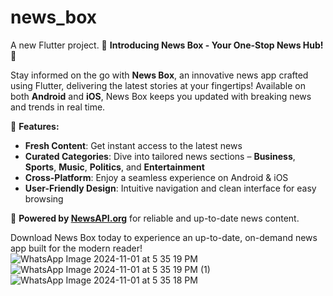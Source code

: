 # news_box

A new Flutter project.
🚀 **Introducing News Box - Your One-Stop News Hub!** 📱

Stay informed on the go with **News Box**, an innovative news app crafted using Flutter, delivering the latest stories at your fingertips! Available on both **Android** and **iOS**, News Box keeps you updated with breaking news and trends in real time.

🔹 **Features:**

- **Fresh Content**: Get instant access to the latest news
- **Curated Categories**: Dive into tailored news sections – **Business**, **Sports**, **Music**, **Politics**, and **Entertainment**
- **Cross-Platform**: Enjoy a seamless experience on Android & iOS
- **User-Friendly Design**: Intuitive navigation and clean interface for easy browsing

🔗 **Powered by [NewsAPI.org](https://newsapi.org/)** for reliable and up-to-date news content.


Download News Box today to experience an up-to-date, on-demand news app built for the modern reader!
![WhatsApp Image 2024-11-01 at 5 35 19 PM](https://github.com/user-attachments/assets/b1eaae39-c083-4f86-989d-12a2b9a6c4a3)
![WhatsApp Image 2024-11-01 at 5 35 19 PM (1)](https://github.com/user-attachments/assets/4b8e6170-e3e9-4bf3-bfa8-d9290df3f127)
![WhatsApp Image 2024-11-01 at 5 35 18 PM](https://github.com/user-attachments/assets/50399f57-a3d4-4b17-ad82-6308edaf8454)

